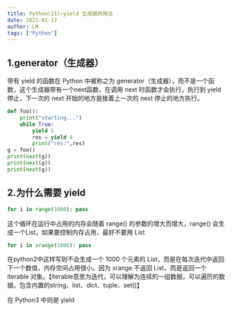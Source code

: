 ```yaml
---
title: Python(21)—yield 生成器的用法
date: 2021-01-17
author: LM
tags: ["Python"]
---
```


## 1.generator（生成器）

带有 yield 的函数在 Python 中被称之为 generator（生成器），而不是一个函数，这个生成器带有一个next函数，在调用 next 时函数才会执行，执行到 yield 停止，下一次的 next 开始的地方是接着上一次的 next 停止的地方执行。

```python
def foo():
    print("starting...")
    while True:
        yield 5
        res = yield 4
        print("res:",res)
g = foo()
print(next(g))
print(next(g))
print(next(g))
```

## 2.为什么需要 yield

```python
for i in range(1000): pass
```

这个循环在运行中占用的内存会随着 range() 的参数的增大而增大，range() 会生成一个List。如果要控制内存占用，最好不要用 List

```python
for i in xrange(1000): pass
```

在python2中这样写则不会生成一个 1000 个元素的 List，而是在每次迭代中返回下一个数值，内存空间占用很小。因为 xrange 不返回 List，而是返回一个 iterable 对象。【iterable意思为迭代，可以理解为连续的一组数据，可以遍历的数据，包含内置的string、list、dict、tuple、set()】

在 Python3 中则是 yield